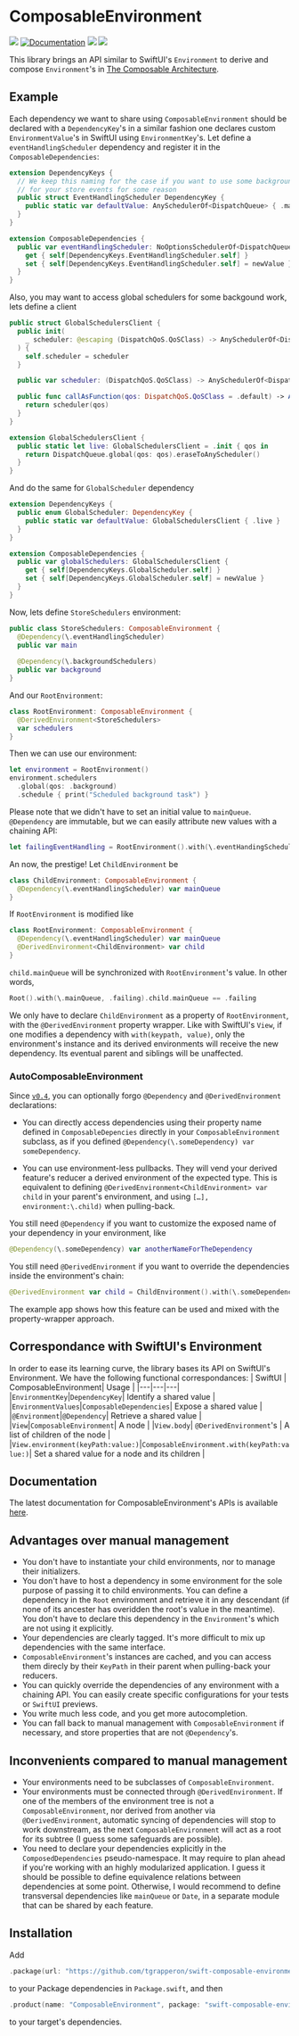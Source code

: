 # ComposableEnvironment
[![](https://github.com/tgrapperon/swift-composable-environment/actions/workflows/swift.yml/badge.svg)](https://github.com/tgrapperon/swift-composable-environment/actions/workflows/swift.yml)
[![Documentation](https://github.com/tgrapperon/swift-composable-environment/actions/workflows/documentation.yml/badge.svg)](https://github.com/tgrapperon/swift-composable-environment/wiki/ComposableEnvironment-Documentation)
[![](https://img.shields.io/endpoint?url=https%3A%2F%2Fswiftpackageindex.com%2Fapi%2Fpackages%2Ftgrapperon%2Fswift-composable-environment%2Fbadge%3Ftype%3Dswift-versions)](https://swiftpackageindex.com/tgrapperon/swift-composable-environment)
[![](https://img.shields.io/endpoint?url=https%3A%2F%2Fswiftpackageindex.com%2Fapi%2Fpackages%2Ftgrapperon%2Fswift-composable-environment%2Fbadge%3Ftype%3Dplatforms)](https://swiftpackageindex.com/tgrapperon/swift-composable-environment)

This library brings an API similar to SwiftUI's `Environment` to derive and compose `Environment`'s in [The Composable Architecture](https://github.com/pointfreeco/swift-composable-architecture). 

## Example

Each dependency we want to share using `ComposableEnvironment` should be declared with a `DependencyKey`'s in a similar fashion one declares custom `EnvironmentValue`'s in SwiftUI using `EnvironmentKey`'s. Let define a `eventHandlingScheduler` dependency and register it in the `ComposableDependencies`:

````swift
extension DependencyKeys {
  // We keep this naming for the case if you want to use some background scheduler
  // for your store events for some reason
  public struct EventHandlingScheduler DependencyKey {
    public static var defaultValue: AnySchedulerOf<DispatchQueue> { .main }
  }
}

extension ComposableDependencies {
  public var eventHandlingScheduler: NoOptionsSchedulerOf<DispatchQueue> {
    get { self[DependencyKeys.EventHandlingScheduler.self] }
    set { self[DependencyKeys.EventHandlingScheduler.self] = newValue }
  }
}
````

Also, you may want to access global schedulers for some backgound work, lets define a client

````swift
public struct GlobalSchedulersClient {
  public init(
    _ scheduler: @escaping (DispatchQoS.QoSClass) -> AnySchedulerOf<DispatchQueue>
  ) {
    self.scheduler = scheduler
  }

  public var scheduler: (DispatchQoS.QoSClass) -> AnySchedulerOf<DispatchQueue>

  public func callAsFunction(qos: DispatchQoS.QoSClass = .default) -> AnySchedulerOf<DispatchQueue> {
    return scheduler(qos)
  }
}

extension GlobalSchedulersClient {
  public static let live: GlobalSchedulersClient = .init { qos in
    return DispatchQueue.global(qos: qos).eraseToAnyScheduler()
  }
}
````

And do the same for  `GlobalScheduler` dependency

````swift
extension DependencyKeys {
  public enum GlobalScheduler: DependencyKey {
    public static var defaultValue: GlobalSchedulersClient { .live }
  }
}

extension ComposableDependencies {
  public var globalSchedulers: GlobalSchedulersClient {
    get { self[DependencyKeys.GlobalScheduler.self] }
    set { self[DependencyKeys.GlobalScheduler.self] = newValue }
  }
}
````

Now, lets define `StoreSchedulers` environment:

````swift
public class StoreSchedulers: ComposableEnvironment {
  @Dependency(\.eventHandlingScheduler)
  public var main
  
  @Dependency(\.backgroundSchedulers)
  public var background
}
````

And our `RootEnvironment`:

````swift
class RootEnvironment: ComposableEnvironment {
  @DerivedEnvironment<StoreSchedulers>
  var schedulers
}
````

Then we can use our environment:

````swift
let environment = RootEnvironment()
environment.schedulers
  .global(qos: .background)
  .schedule { print("Scheduled background task") }
````

Please note that we didn't have to set an initial value to `mainQueue`. `@Dependency` are immutable, but we can easily attribute new values with a chaining API:

````swift
let failingEventHandling = RootEnvironment().with(\.eventHandingScheduler, .failing)
````

An now, the prestige! Let `ChildEnvironment` be

````swift
class ChildEnvironment: ComposableEnvironment {
  @Dependency(\.eventHandlingScheduler) var mainQueue
}
````
If `RootEnvironment` is modified like

````swift
class RootEnvironment: ComposableEnvironment {
  @Dependency(\.eventHandlingScheduler) var mainQueue
  @DerivedEnvironment<ChildEnvironment> var child
}
````

`child.mainQueue` will be synchronized with `RootEnvironment`'s value. In other words,
````swift
Root().with(\.mainQueue, .failing).child.mainQueue == .failing
````

We only have to declare `ChildEnvironment` as a property of `RootEnvironment`, with the `@DerivedEnvironment` property wrapper. Like with SwiftUI's `View`, if one modifies a dependency with `with(keypath, value)`, only the environment's instance and its derived environments will receive the new dependency. Its eventual parent and siblings will be unaffected.

### AutoComposableEnvironment

Since [`v0.4`](https://github.com/tgrapperon/swift-composable-environment/releases/tag/0.4.0), you can optionally forgo `@Dependency` and `@DerivedEnvironment` declarations:

- You can directly access dependencies using their property name defined in `ComposableDepencies` directly in your `ComposableEnvironment` subclass, as if you defined `@Dependency(\.someDependency) var someDependency`.

- You can use environment-less pullbacks. They will vend your derived feature's reducer a derived environment of the expected type. This is equivalent to defining  `@DerivedEnvironment<ChildEnvironment> var child` in your parent's environment, and using `[…], environment:\.child)` when pulling-back.

You still need `@Dependency` if you want to customize the exposed name of your dependency in your environment, like

```swift
@Dependency(\.someDependency) var anotherNameForTheDependency
```

You still need `@DerivedEnvironment` if you want to override the dependencies inside the environment's chain:

```swift
@DerivedEnvironment var child = ChildEnvironment().with(\.someDependency, someValue)
```

The example app shows how this feature can be used and mixed with the property-wrapper approach.

## Correspondance with SwiftUI's Environment

In order to ease its learning curve, the library bases its API on SwiftUI's Environment. We have the following functional correspondances:
| SwiftUI | ComposableEnvironment| Usage |
|---|---|---|
|`EnvironmentKey`|`DependencyKey`| Identify a shared value |
|`EnvironmentValues`|`ComposableDependencies`| Expose a shared value |
|`@Environment`|`@Dependency`| Retrieve a shared value |
|`View`|`ComposableEnvironment`| A node |
|`View.body`| `@DerivedEnvironment`'s | A list of children of the node |
|`View.environment(keyPath:value:)`|`ComposableEnvironment.with(keyPath:value:)`| Set a shared value for a node and its children |

## Documentation

The latest documentation for ComposableEnvironment's APIs is available [here](https://github.com/tgrapperon/swift-composable-environment/wiki/ComposableEnvironment-Documentation).

## Advantages over manual management

- You don't have to instantiate your child environments, nor to manage their initializers.
- You don't have to host a dependency in some environment for the sole purpose of passing it to child environments. You can define a dependency in the `Root` environment and retrieve it in any descendant (if none of its ancester has overidden the root's value in the meantime). You don't have to declare this dependency in the `Environment`'s which are not using it explicitly.
- Your dependencies are clearly tagged. It's more difficult to mix up dependencies with the same interface.
- `ComposableEnvironment`'s instances are cached, and you can access them direcly by their `KeyPath` in their parent when pulling-back your reducers.
- You can quickly override the dependencies of any environment with a chaining API. You can easily create specific configurations for your tests or `SwiftUI` previews.
- You write much less code, and you get more autocompletion.
- You can fall back to manual management with `ComposableEnvironment` if necessary, and store properties that are not `@Dependency`'s.

## Inconvenients compared to manual management

- Your environments need to be subclasses of `ComposableEnvironment`.
- Your environments must be connected through `@DerivedEnvironment`. If one of the members of the environment tree is not a `ComposableEnvironment`, nor derived from another via `@DerivedEnvironment`, automatic syncing of dependencies will stop to work downstream, as the next `ComposableEnvironment` will act as a root for its subtree (I guess some safeguards are possible).
- You need to declare your dependencies explicitly in the `ComposedDependencies` pseudo-namespace. It may require to plan ahead if you're working with an highly modularized application. I guess it should be possible to define equivalence relations between dependencies at some point. Otherwise, I would recommend to define transversal dependencies like `mainQueue` or `Date`, in a separate module that can be shared by each feature.

## Installation

Add 

```swift
.package(url: "https://github.com/tgrapperon/swift-composable-environment", from: "0.0.4")
```

to your Package dependencies in `Package.swift`, and then

```swift
.product(name: "ComposableEnvironment", package: "swift-composable-environment")
```

to your target's dependencies.
